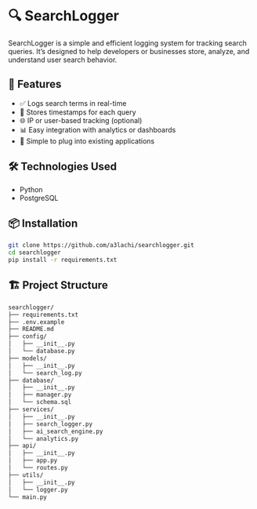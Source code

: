 # 🔍 SearchLogger

SearchLogger is a simple and efficient logging system for tracking search queries. It’s designed to help developers or businesses store, analyze, and understand user search behavior.



## 🚀 Features

- ✅ Logs search terms in real-time
- 📅 Stores timestamps for each query
- 🌐 IP or user-based tracking (optional)
- 📊 Easy integration with analytics or dashboards
- 🧩 Simple to plug into existing applications


## 🛠️ Technologies Used

 - Python
 - PostgreSQL


## 📦 Installation
```bash
git clone https://github.com/a3lachi/searchlogger.git
cd searchlogger
pip install -r requirements.txt
```

## 🏗️ Project Structure
```bash
searchlogger/
├── requirements.txt
├── .env.example
├── README.md
├── config/
│   ├── __init__.py
│   └── database.py
├── models/
│   ├── __init__.py
│   └── search_log.py
├── database/
│   ├── __init__.py
│   ├── manager.py
│   └── schema.sql
├── services/
│   ├── __init__.py
│   ├── search_logger.py
│   ├── ai_search_engine.py
│   └── analytics.py
├── api/
│   ├── __init__.py
│   ├── app.py
│   └── routes.py
├── utils/
│   ├── __init__.py
│   └── logger.py
└── main.py
```